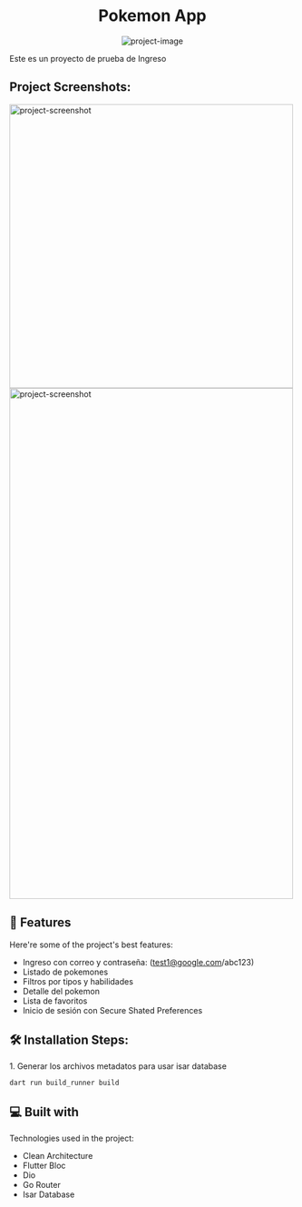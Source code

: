 <h1 align="center" id="title">Pokemon App</h1>

<p align="center"><img src="https://upload.wikimedia.org/wikipedia/commons/thumb/9/98/International_Pok%C3%A9mon_logo.svg/2560px-International_Pok%C3%A9mon_logo.svg.png" alt="project-image"></p>

<p id="description">Este es un proyecto de prueba de Ingreso</p>

<h2>Project Screenshots:</h2>

<img src="https://www.gregorypacheco.com.br/posts/img/clean-architecture.png" alt="project-screenshot" width="500" height="500/">

<img src="https://framerusercontent.com/images/zKsz2naHdS9mo5qHNsZsFyqCuZA.png" alt="project-screenshot" width="500" height="900/">

  
  
<h2>🧐 Features</h2>

Here're some of the project's best features:

*   Ingreso con correo y contraseña: (test1@google.com/abc123)
*   Listado de pokemones
*   Filtros por tipos y habilidades
*   Detalle del pokemon
*   Lista de favoritos
*   Inicio de sesión con Secure Shated Preferences

<h2>🛠️ Installation Steps:</h2>

<p>1. Generar los archivos metadatos para usar isar database</p>

```
dart run build_runner build
```

  
  
<h2>💻 Built with</h2>

Technologies used in the project:

*   Clean Architecture
*   Flutter Bloc
*   Dio
*   Go Router
*   Isar Database